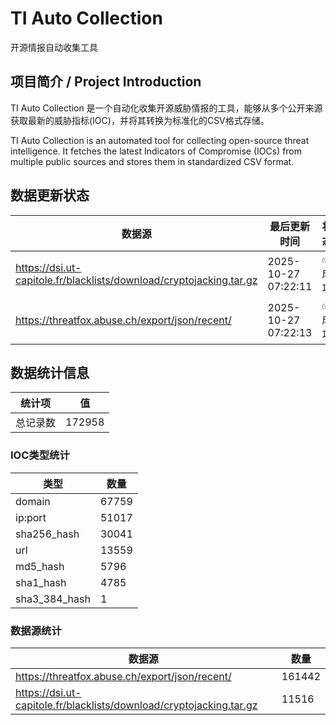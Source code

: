 # TI Auto Collection

 开源情报自动收集工具

## 项目简介 / Project Introduction

TI Auto Collection 是一个自动化收集开源威胁情报的工具，能够从多个公开来源获取最新的威胁指标(IOC)，并将其转换为标准化的CSV格式存储。

TI Auto Collection is an automated tool for collecting open-source threat intelligence. It fetches the latest Indicators of Compromise (IOCs) from multiple public sources and stores them in standardized CSV format.

## 数据更新状态

| 数据源 | 最后更新时间 | 状态 |
|--------|------------|------|
| https://dsi.ut-capitole.fr/blacklists/download/cryptojacking.tar.gz | 2025-10-27 07:22:11 | ✅ 成功 |
| https://threatfox.abuse.ch/export/json/recent/ | 2025-10-27 07:22:13 | ✅ 成功 |





















































































































































































































## 数据统计信息

| 统计项 | 值 |
|--------|----|
| 总记录数 | 172958 |

### IOC类型统计

| 类型 | 数量 |
|------|------|
| domain | 67759 |
| ip:port | 51017 |
| sha256_hash | 30041 |
| url | 13559 |
| md5_hash | 5796 |
| sha1_hash | 4785 |
| sha3_384_hash | 1 |

### 数据源统计

| 数据源 | 数量 |
|--------|------|
| https://threatfox.abuse.ch/export/json/recent/ | 161442 |
| https://dsi.ut-capitole.fr/blacklists/download/cryptojacking.tar.gz | 11516 |

